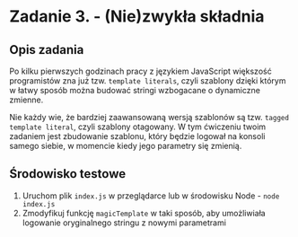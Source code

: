 # Zadanie 3. - (Nie)zwykła składnia

## Opis zadania

Po kilku pierwszych godzinach pracy z językiem JavaScript większość programistów zna już tzw. `template literals`, czyli szablony dzięki którym w łatwy sposób można budować stringi wzbogacane o dynamiczne zmienne. 

Nie każdy wie, że bardziej zaawansowaną wersją szablonów są tzw. `tagged template literal`, czyli szablony otagowany. W tym ćwiczeniu twoim zadaniem jest zbudowanie szablonu, który będzie logował na konsoli samego siebie, w momencie kiedy jego parametry się zmienią. 

## Środowisko testowe

1. Uruchom plik `index.js` w przeglądarce lub w środowisku Node - `node index.js`
2. Zmodyfikuj funkcję `magicTemplate` w taki sposób, aby umożliwiała logowanie oryginalnego stringu z nowymi parametrami